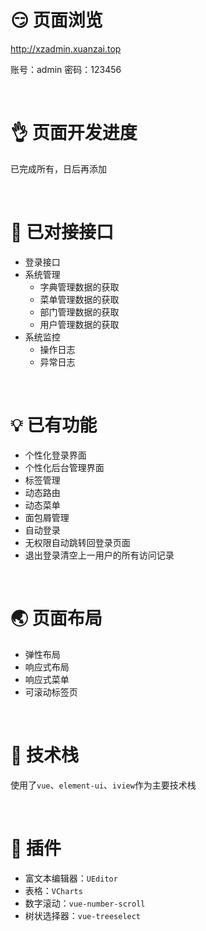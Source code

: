 # :smirk: 页面浏览 

http://xzadmin.xuanzai.top

账号：admin
密码：123456

<br/>

# :ok_hand: 页面开发进度

已完成所有，日后再添加

<br/>

# :muscle: 已对接接口

- 登录接口
- 系统管理
  - 字典管理数据的获取
  - 菜单管理数据的获取
  - 部门管理数据的获取
  - 用户管理数据的获取
- 系统监控
  - 操作日志
  - 异常日志 

<br/>

# :bulb: 已有功能

+ 个性化登录界面
+ 个性化后台管理界面
+ 标签管理
+ 动态路由
+ 动态菜单
+ 面包屑管理
+ 自动登录
+ 无权限自动跳转回登录页面
+ 退出登录清空上一用户的所有访问记录

<br/>

# :earth_asia: 页面布局

+ 弹性布局
+ 响应式布局
+ 响应式菜单
+ 可滚动标签页

<br/>


# :sparkling_heart: 技术栈
使用了`vue`、`element-ui`、`iview`作为主要技术栈

<br/>

# :electric_plug: 插件

+ 富文本编辑器：`UEditor`
+ 表格：`VCharts`
+ 数字滚动：`vue-number-scroll`
+ 树状选择器：`vue-treeselect`
